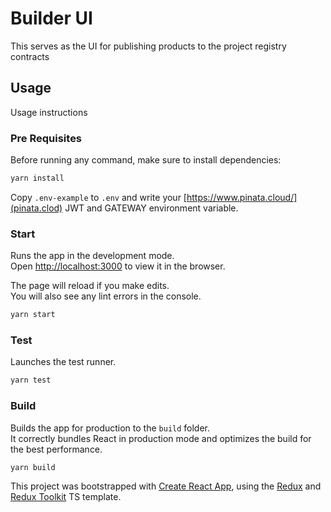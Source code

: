 # Builder UI

This serves as the UI for publishing products to the project registry contracts

## Usage

Usage instructions

### Pre Requisites

Before running any command, make sure to install dependencies:

```sh
yarn install
```

Copy `.env-example` to `.env` and write your [https://www.pinata.cloud/](pinata.clod) JWT and GATEWAY environment variable.

### Start

Runs the app in the development mode.\
Open [http://localhost:3000](http://localhost:3000) to view it in the browser.

The page will reload if you make edits.\
You will also see any lint errors in the console.

```sh
yarn start
```

### Test

Launches the test runner.

```sh
yarn test
```

### Build

Builds the app for production to the `build` folder.\
It correctly bundles React in production mode and optimizes the build for the best performance.

```sh
yarn build
```

This project was bootstrapped with [Create React App](https://github.com/facebook/create-react-app), using the [Redux](https://redux.js.org/) and [Redux Toolkit](https://redux-toolkit.js.org/) TS template.
